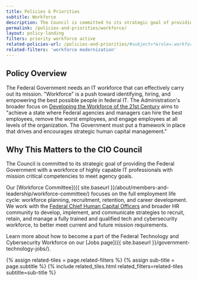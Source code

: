 ```yaml
---
title: Policies & Priorities
subtitle: Workforce
description: The Council is committed to its strategic goal of providing the Federal Government with a workforce of highly capable IT professionals with mission critical competencies to meet agency goals.
permalink: /policies-and-priorities/workforce/
layout: policy-landing
filters: priority workforce active
related-policies-url: /policies-and-priorities/#subject=*&role=.workforce,.modernization&status=*
related-filters: 'workforce modernization'
---
```


## Policy Overview ##
The Federal Government needs an IT workforce that can effectively carry out its mission. "Workforce" is a push toward identifying, hiring, and empowering the best possible people in federal IT. The Administration's broader focus on [Developing the Workforce of the 21st Century](https://www.performance.gov/CAP/workforce/) aims to "achieve a state where Federal agencies and managers can hire the best employees, remove the worst employees, and engage employees at all levels of the organization. The Government must put a framework in place that drives and encourages strategic human capital management."

## Why This Matters to the CIO Council ##
The Council is committed to its strategic goal of providing the Federal Government with a workforce of highly capable IT professionals with mission critical competencies to meet agency goals.

Our [Workforce Committee]({{ site.baseurl }}/about/members-and-leadership/workforce-committee/) focuses on the full employment life cycle: workforce planning, recruitment, retention, and career development. We work with the [Federal Chief Human Capital Officers](https://chcoc.gov/) and broader HR community to develop, implement, and communicate strategies to recruit, retain, and manage a fully trained and qualified tech and cybersecurity workforce, to better meet current and future mission requirements.

Learn more about how to become a part of the Federal Technology and Cybersecurity Workforce on our [Jobs page]({{ site.baseurl }}/government-technology-jobs/).
&nbsp;

{% assign related-tiles = page.related-filters %}
{% assign sub-title = page.subtitle %}
{% include related_tiles.html  related_filters=related-tiles subtitle=sub-title %}

